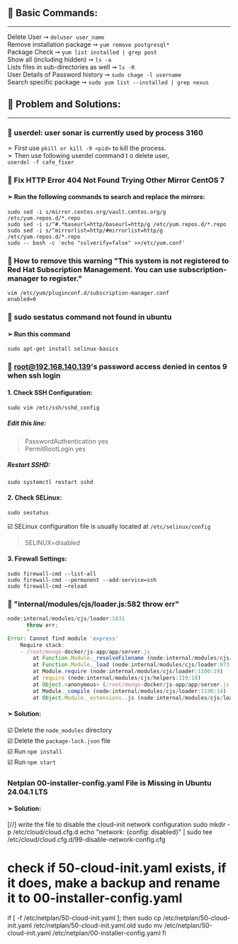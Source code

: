 ## 📢 Basic Commands:
---
Delete User ➙  `deluser user_name`  
Remove installation package ➙ `yum remove postgresql*`  
Package Check ➙ `yum list installed | grep post`  
Show all (including hidden) ➙ `ls -a`  
Lists files in sub-directories as well ➙ `ls -R`  
User Details of Password history ➙ `sudo chage -l username`  
Search specific package ➙ `sudo yum list --installed | grep nexus`  

## 📢 Problem and Solutions:
---
### 🎯 userdel: user sonar is currently used by process 3160

➣	First use `pkill or kill -9 <pid>` to kill the process.  
➣	Then use following userdel command t o delete user,  
`userdel -f cafe_fixer`

### 🎯 Fix HTTP Error 404 Not Found Trying Other Mirror CentOS 7

#### ➣	Run the following commands to search and replace the mirrors:

```
sudo sed -i s/mirror.centos.org/vault.centos.org/g /etc/yum.repos.d/*.repo
sudo sed -i s/^#.*baseurl=http/baseurl=http/g /etc/yum.repos.d/*.repo
sudo sed -i s/^mirrorlist=http/#mirrorlist=http/g /etc/yum.repos.d/*.repo
sudo -- bash -c 'echo "sslverify=false" >>/etc/yum.conf'
```     

### 🎯 How to remove this warning "This system is not registered to Red Hat Subscription Management. You can use subscription-manager to register."

```
vim /etc/yum/pluginconf.d/subscription-manager.conf  
enabled=0
```   

### 🎯 sudo sestatus command not found in ubuntu

#### ➣ Run this command 
``` 
sudo apt-get install selinux-basics
```   

### 🎯 root@192.168.140.139's password access denied in centos 9 when ssh login

#### 1.	Check SSH Configuration:
```	
sudo vim /etc/ssh/sshd_config
```   
##### Edit this line: 
> PasswordAuthentication yes   
> PermitRootLogin yes
##### Restart SSHD:   
```
sudo systemctl restart sshd
```   

#### 2.	Check SELinux:
```
sudo sestatus
```
☑️	SELinux configuration file is usually located at `/etc/selinux/config`   
> SELINUX=disabled   
#### 3.	Firewall Settings:   
```
sudo firewall-cmd --list-all
sudo firewall-cmd --permanent --add-service=ssh
sudo firewall-cmd –reload
```

### 🎯 "internal/modules/cjs/loader.js:582 throw err"   
```javascript
node:internal/modules/cjs/loader:1031
 	  throw err;
 	  ^
Error: Cannot find module 'express'
 	Require stack:
 	- /root/mongo-docker/js-app/app/server.js
 	    at Function.Module._resolveFilename (node:internal/modules/cjs/loader:1028:15)
 	    at Function.Module._load (node:internal/modules/cjs/loader:873:27)
 	    at Module.require (node:internal/modules/cjs/loader:1100:19)
 	    at require (node:internal/modules/cjs/helpers:119:18)
 	    at Object.<anonymous> (/root/mongo-docker/js-app/app/server.js:1:15)
 	    at Module._compile (node:internal/modules/cjs/loader:1198:14)
 	    at Object.Module._extensions..js (node:internal/modules/cjs/loader:1252:10)
```
#### ➣	Solution: 
☑️	Delete the `node_modules` directory   
☑️	Delete the `package-lock.json` file   
☑️	Run `npm install`   
☑️	Run `npm start`  


### Netplan 00-installer-config.yaml File is Missing in Ubuntu 24.04.1 LTS
#### ➣	Solution: 
[//] write the file to disable the cloud-init network configuration
sudo mkdir -p /etc/cloud/cloud.cfg.d
echo "network: {config: disabled}" | sudo tee /etc/cloud/cloud.cfg.d/99-disable-network-config.cfg

# check if 50-cloud-init.yaml exists, if it does, make a backup and rename it to 00-installer-config.yaml
if [ -f /etc/netplan/50-cloud-init.yaml ]; then
  sudo cp /etc/netplan/50-cloud-init.yaml /etc/netplan/50-cloud-init.yaml.old
  sudo mv /etc/netplan/50-cloud-init.yaml /etc/netplan/00-installer-config.yaml
fi
